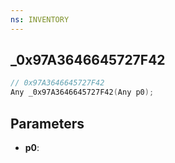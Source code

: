 ```yaml
---
ns: INVENTORY
---
```

## _0x97A3646645727F42

```c
// 0x97A3646645727F42
Any _0x97A3646645727F42(Any p0);
```

## Parameters
* **p0**:
